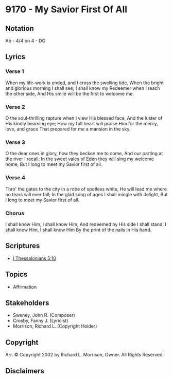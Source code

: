 # 9170 - My Savior First Of All

## Notation

Ab - 4/4 on 4 - DO

## Lyrics

### Verse 1

When my life-work is ended, and I cross the swelling tide, When the bright and glorious morning I shall see; I shall know my Redeemer when I reach the other side, And His smile will be the first to welcome me.

### Verse 2

O the soul-thrilling rapture when I view His blessed face, And the luster of His kindly beaming eye; How my full heart will praise Him for the mercy, love, and grace That prepared for me a mansion in the sky.

### Verse 3

O the dear ones in glory, how they beckon me to come, And our parting at the river I recall; In the sweet vales of Eden they will sing my welcome home, But I long to meet my Savior first of all.

### Verse 4

Thro' the gates to the city in a robe of spotless white, He will lead me where no tears will ever fall; In the glad song of ages I shall mingle with delight, But I long to meet my Savior first of all.

### Chorus

I shall know Him, I shall know Him, And redeemed by His side I shall stand, I shall know Him, I shall know Him By the print of the nails in His hand.


## Scriptures

- [I Thessalonians 5:10](https://www.biblegateway.com/passage/?search=I%20Thessalonians%205%3A10)

## Topics

- Affirmation

## Stakeholders

- Sweney, John R. (Composer)
- Crosby, Fanny J. (Lyricist)
- Morrison, Richard L. (Copyright Holder)

## Copyright

Arr. © Copyright 2002 by Richard L. Morrison, Owner. All Rights Reserved.


## Disclaimers


